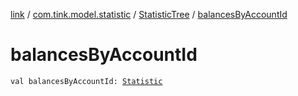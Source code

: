 [link](../../index.md) / [com.tink.model.statistic](../index.md) / [StatisticTree](index.md) / [balancesByAccountId](./balances-by-account-id.md)

# balancesByAccountId

`val balancesByAccountId: `[`Statistic`](../-statistic/index.md)